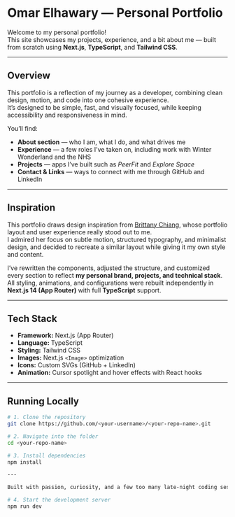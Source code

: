 # Omar Elhawary — Personal Portfolio

Welcome to my personal portfolio!  
This site showcases my projects, experience, and a bit about me — built from scratch using **Next.js**, **TypeScript**, and **Tailwind CSS**.

---

## Overview

This portfolio is a reflection of my journey as a developer, combining clean design, motion, and code into one cohesive experience.  
It’s designed to be simple, fast, and visually focused, while keeping accessibility and responsiveness in mind.

You’ll find:
- **About section** — who I am, what I do, and what drives me  
- **Experience** — a few roles I’ve taken on, including work with Winter Wonderland and the NHS  
- **Projects** — apps I’ve built such as *PeerFit* and *Explore Space*  
- **Contact & Links** — ways to connect with me through GitHub and LinkedIn  

---

## Inspiration

This portfolio draws design inspiration from [Brittany Chiang](https://v4.brittanychiang.com/), whose portfolio layout and user experience really stood out to me.  
I admired her focus on subtle motion, structured typography, and minimalist design, and decided to recreate a similar layout while giving it my own style and content.

I’ve rewritten the components, adjusted the structure, and customized every section to reflect **my personal brand, projects, and technical stack**.  
All styling, animations, and configurations were rebuilt independently in **Next.js 14 (App Router)** with full **TypeScript** support.

---

## Tech Stack

- **Framework:** Next.js (App Router)
- **Language:** TypeScript
- **Styling:** Tailwind CSS
- **Images:** Next.js `<Image>` optimization
- **Icons:** Custom SVGs (GitHub + LinkedIn)
- **Animation:** Cursor spotlight and hover effects with React hooks

---

## Running Locally

```bash
# 1. Clone the repository
git clone https://github.com/<your-username>/<your-repo-name>.git

# 2. Navigate into the folder
cd <your-repo-name>

# 3. Install dependencies
npm install

---

Built with passion, curiosity, and a few too many late-night coding sessions.

# 4. Start the development server
npm run dev
